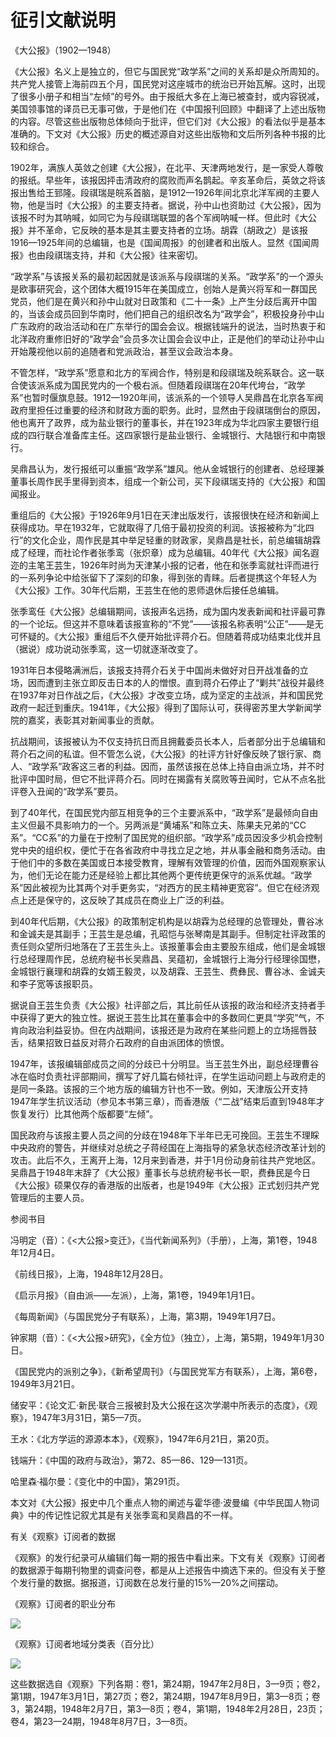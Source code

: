    

# 征引文献说明

《大公报》（1902—1948）

《大公报》名义上是独立的，但它与国民党“政学系”之间的关系却是众所周知的。共产党人接管上海前四五个月，国民党对这座城市的统治已开始瓦解。这时，出现了很多小册子和相当“左倾”的号外。由于报纸大多在上海已被查封，或内容锐减，美国领事馆的译员已无事可做，于是他们在《中国报刊回顾》中翻译了上述出版物的内容。尽管这些出版物总体倾向于批评，但它们对《大公报》的看法似乎是基本准确的。下文对《大公报》历史的概述源自对这些出版物和文后所列各种书报的比较和综合。

1902年，满族人英敛之创建《大公报》，在北平、天津两地发行，是一家受人尊敬的报纸。早些年，该报因抨击清政府的腐败而声名鹊起。辛亥革命后，英敛之将该报出售给王郅隆。段祺瑞是皖系首脑，是1912—1926年间北京北洋军阀的主要人物，他是当时《大公报》的主要支持者。据说，孙中山也资助过《大公报》，因为该报不时为其呐喊，如同它为与段祺瑞联盟的各个军阀呐喊一样。但此时《大公报》并不革命，它反映的基本是其主要支持者的立场。胡霖（胡政之）是该报1916—1925年间的总编辑，也是《国闻周报》的创建者和出版人。显然《国闻周报》也由段祺瑞支持，并和《大公报》往来密切。

“政学系”与该报关系的最初起因就是该派系与段祺瑞的关系。“政学系”的一个源头是欧事研究会，这个团体大概1915年在美国成立，创始人是黄兴将军和一群国民党员，他们是在黄兴和孙中山就对日政策和《二十一条》上产生分歧后离开中国的，当该会成员回到华南时，他们把自己的组织改名为“政学会”，积极投身孙中山广东政府的政治活动和在广东举行的国会会议。根据钱端升的说法，当时热衷于和北洋政府重修旧好的“政学会”会员多次让国会会议中止，正是他们的举动让孙中山开始蔑视他以前的追随者和党派政治，甚至议会政治本身。

不管怎样，“政学系”愿意和北方的军阀合作，特别是和段祺瑞及皖系联合。这一联合使该派系成为国民党内的一个极右派。但随着段祺瑞在20年代垮台，“政学系”也暂时偃旗息鼓。1912—1920年间，该派系的一个领导人吴鼎昌在北京各军阀政府里担任过重要的经济和财政方面的职务。此时，显然由于段祺瑞倒台的原因，他也离开了政界，成为盐业银行的董事长，并在1923年成为华北四家主要银行组成的四行联合准备库主任。这四家银行是盐业银行、金城银行、大陆银行和中南银行。

吴鼎昌认为，发行报纸可以重振“政学系”雄风。他从金城银行的创建者、总经理兼董事长周作民手里得到资本，组成一个新公司，买下段祺瑞支持的《大公报》和国闻报业。

重组后的《大公报》于1926年9月1日在天津出版发行，该报很快在经济和新闻上获得成功。早在1932年，它就取得了几倍于最初投资的利润。该报被称为“北四行”的文化企业，周作民是其中举足轻重的财政家，吴鼎昌是社长，前总编辑胡霖成了经理，而社论作者张季鸾（张炽章）成为总编辑。40年代《大公报》闻名遐迩的主笔王芸生，1926年时尚为天津某小报的记者，他在和张季鸾就社评而进行的一系列争论中给张留下了深刻的印象，得到张的青睐。后者提携这个年轻人为《大公报》工作。30年代后期，王芸生在他的恩师退休后接任总编辑。

张季鸾任《大公报》总编辑期间，该报声名远扬，成为国内发表新闻和社评最可靠的一个论坛。但这并不意味着该报宣称的“不党”——该报名称表明“公正”——是无可怀疑的。《大公报》重组后不久便开始批评蒋介石。但随着蒋成功结束北伐并且（据说）成功说动张季鸾，这一切就逐渐改变了。

1931年日本侵略满洲后，该报支持蒋介石关于中国尚未做好对日开战准备的立场，因而遭到主张立即反击日本的人的憎恨。直到蒋介石停止了“剿共”战役并最终在1937年对日作战之后，《大公报》才改变立场，成为坚定的主战派，并和国民党政府一起迁到重庆。1941年，《大公报》得到了国际认可，获得密苏里大学新闻学院的嘉奖，表彰其对新闻事业的贡献。

抗战期间，该报被认为不仅支持抗日而且拥戴委员长本人，后者部分出于总编辑和蒋介石之间的私谊。但不管怎么说，《大公报》的社评方针好像反映了银行家、商人、“政学系”政客这三者的利益。因而，虽然该报在总体上持自由派立场，并不时批评中国时局，但它不批评蒋介石。同时在揭露有关腐败等丑闻时，它从不点名批评卷入丑闻的“政学系”要员。

到了40年代，在国民党内部互相竞争的三个主要派系中，“政学系”是最倾向自由主义但最不具影响力的一个。另两派是“黄埔系”和陈立夫、陈果夫兄弟的“CC系”。“CC系”的力量在于控制了国民党的组织部。“政学系”成员因没多少机会控制党中央的组织权，便忙于在各省政府中寻找立足之地，并从事金融和商务活动。由于他们中的多数在美国或日本接受教育，理解有效管理的价值，因而外国观察家认为，他们无论在能力还是经验上都比其他两个更传统更保守的派系优越。“政学系”因此被视为比其两个对手更务实，“对西方的民主精神更宽容”。但它在经济观点上还是保守的，这反映了其成员在商业上广泛的利益。

到40年代后期，《大公报》的政策制定机构是以胡霖为总经理的总管理处，曹谷冰和金诚夫是其副手；王芸生是总编，孔昭恺与张琴南是其副手。但制定社评政策的责任则众望所归地落在了王芸生头上。该报董事会由主要股东组成，他们是金城银行总经理周作民，总统府秘书长吴鼎昌、吴蕴初，金城银行上海分行经理徐国懋，金城银行襄理和胡霖的女婿王毅灵，以及胡霖、王芸生、费彝民、曹谷冰、金诚夫和李子宽等该报职员。

据说自王芸生负责《大公报》社评部之后，其比前任从该报的政治和经济支持者手中获得了更大的独立性。据说王芸生比其在董事会中的多数同仁更具“学究”气，不肯向政治利益妥协。但在内战期间，该报还是为政府在某些问题上的立场摇唇鼓舌，结果招致日益反对蒋介石政府的自由派团体的愤恨。

1947年，该报编辑部成员之间的分歧已十分明显。当王芸生外出，副总经理曹谷冰在临时负责社评部期间，撰写了好几篇右倾社评，在学生运动问题上与政府走的是同一条路。该报的三个地方版的编辑方针也不一致。例如，天津版公开支持1947年学生抗议活动（参见本书第三章），而香港版（“二战”结束后直到1948年才恢复发行）比其他两个版都要“左倾”。

国民政府与该报主要人员之间的分歧在1948年下半年已无可挽回。王芸生不理睬中央政府的警告，并继续对总统之子蒋经国在上海指导的紧急状态经济改革计划的攻击。此后不久，王离开上海，12月来到香港，并于1月份动身前往共产党地区。吴鼎昌于1948年末辞了《大公报》董事长与总统府秘书长一职，费彝民是今日《大公报》硕果仅存的香港版的出版者，也是1949年《大公报》正式划归共产党管理后的主要人员。  
  

参阅书目

冯明定（音）：《<大公报>变迁》，《当代新闻系列》（手册），上海，第1卷，1948年12月4日。

《前线日报》，上海，1948年12月28日。

《启示月报》（自由派——左派），上海，第1卷，1949年1月1日。

《每周新闻》（与国民党分子有联系），上海，第3期，1949年1月7日。

钟家期（音）：《<大公报>研究》，《全方位》（独立），上海，第5期，1949年1月30日。

《国民党内的派别之争》，《新希望周刊》（与国民党军方有联系），上海，第6卷，1949年3月21日。

储安平：《论文汇·新民·联合三报被封及大公报在这次学潮中所表示的态度》，《观察》，1947年3月31日，第5—7页。

王水：《北方学运的源源本本》，《观察》，1947年6月21日，第20页。

钱端升：《中国的政府与政治》，第72、85—86、129—131页。

哈里森·福尔曼：《变化中的中国》，第291页。

本文对《大公报》报史中几个重点人物的阐述与霍华德·波曼编《中华民国人物词典》中的传记性记叙尤其是有关张季鸾和吴鼎昌的不一样。  
  

有关《观察》订阅者的数据

《观察》的发行纪录可从编辑们每一期的报告中看出来。下文有关《观察》订阅者的数据源于每期刊物里的调查问卷，都是从上述报告中摘选下来的。但没有关于整个发行量的数据。据报道，订阅数在总发行量的15%—20%之间摆动。  
  

《观察》订阅者的职业分布  
  

![](%20/Users/kevin_lu/Downloads/obsidian_epub_books/中国的内战：1945_1949年的政治斗争_胡素珊_Suzanne_Pepper/images/00009.jpeg)

  

《观察》订阅者地域分类表（百分比）  
  

![](%20/Users/kevin_lu/Downloads/obsidian_epub_books/中国的内战：1945_1949年的政治斗争_胡素珊_Suzanne_Pepper/images/00010.jpeg)

  

这些数据选自《观察》下列各期：卷1，第24期，1947年2月8日，3—9页；卷2，第1期，1947年3月1日，第27页；卷2，第24期，1947年8月9日，第3—8页；卷3，第24期，1948年2月7日，第3—8页；卷4，第1期，1948年2月28日，23页；卷4，第23—24期，1948年8月7日，3—8页。